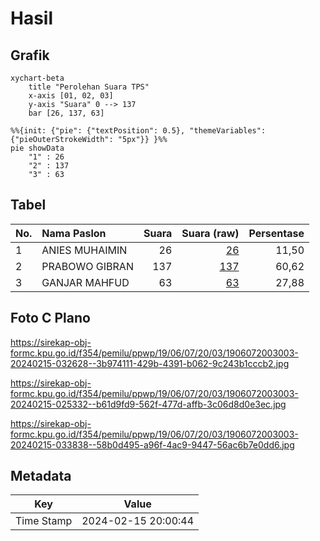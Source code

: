 # Hasil

## Grafik

```mermaid
xychart-beta
    title "Perolehan Suara TPS"
    x-axis [01, 02, 03]
    y-axis "Suara" 0 --> 137
    bar [26, 137, 63]
```

```mermaid
%%{init: {"pie": {"textPosition": 0.5}, "themeVariables": {"pieOuterStrokeWidth": "5px"}} }%%
pie showData
    "1" : 26
    "2" : 137
    "3" : 63
```

## Tabel

| No. | Nama Paslon    | Suara | Suara (raw) | Persentase |
|:--- |:-------------- | -----:| -----------:| ----------:|
| 1   | ANIES MUHAIMIN | 26    | [26][p-1]   | 11,50      |
| 2   | PRABOWO GIBRAN | 137   | [137][p-2]  | 60,62      |
| 3   | GANJAR MAHFUD  | 63    | [63][p-3]   | 27,88      |


[p-1]: https://github.com/gigit-pemilu/pemilu-2024-19-kepulauan-bangka-belitung/blob/main/pilpres/hitung-suara/sub/19-kepulauan-bangka-belitung/sub/06-belitung-timur/sub/07-simpang-pesak/sub/2003-tanjung-kelumpang/sub/003-tps/sub/paslon-1.txt
[p-2]: https://github.com/gigit-pemilu/pemilu-2024-19-kepulauan-bangka-belitung/blob/main/pilpres/hitung-suara/sub/19-kepulauan-bangka-belitung/sub/06-belitung-timur/sub/07-simpang-pesak/sub/2003-tanjung-kelumpang/sub/003-tps/sub/paslon-2.txt
[p-3]: https://github.com/gigit-pemilu/pemilu-2024-19-kepulauan-bangka-belitung/blob/main/pilpres/hitung-suara/sub/19-kepulauan-bangka-belitung/sub/06-belitung-timur/sub/07-simpang-pesak/sub/2003-tanjung-kelumpang/sub/003-tps/sub/paslon-3.txt

## Foto C Plano

https://sirekap-obj-formc.kpu.go.id/f354/pemilu/ppwp/19/06/07/20/03/1906072003003-20240215-032628--3b974111-429b-4391-b062-9c243b1cccb2.jpg

https://sirekap-obj-formc.kpu.go.id/f354/pemilu/ppwp/19/06/07/20/03/1906072003003-20240215-025332--b61d9fd9-562f-477d-affb-3c06d8d0e3ec.jpg

https://sirekap-obj-formc.kpu.go.id/f354/pemilu/ppwp/19/06/07/20/03/1906072003003-20240215-033838--58b0d495-a96f-4ac9-9447-56ac6b7e0dd6.jpg


## Metadata

| Key        | Value               |
| ---------- | ------------------- |
| Time Stamp | 2024-02-15 20:00:44 |



